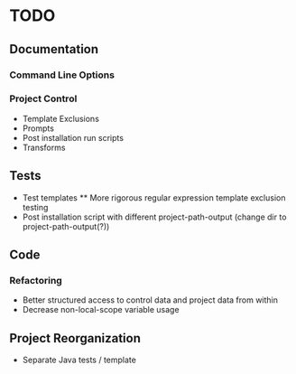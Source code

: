 # TODO

## Documentation

### Command Line Options

### Project Control

* Template Exclusions
* Prompts
* Post installation run scripts
* Transforms

## Tests

* Test templates
** More rigorous regular expression template exclusion testing
* Post installation script with different project-path-output (change dir to project-path-output(?))

## Code

### Refactoring

* Better structured access to control data and project data from within
* Decrease non-local-scope variable usage 

## Project Reorganization

* Separate Java tests / template


